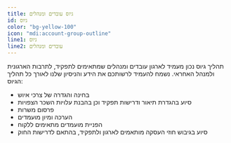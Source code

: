 ```yaml
---
title: גיוס עובדים ומנהלים
id: גיוס
color: "bg-yellow-100"
icon: "mdi:account-group-outline"
line1: גיוס
line2: עובדים ומנהלים
---
```


תהליך גיוס נכון מעמיד לארגון עובדים ומנהלים שמתאימים לתפקיד, לתרבות הארגונית ולמנהל האחראי.
נשמח להעמיד לרשותכם את הידע והניסיון שלנו לאורך כל תהליך הגיוס:

- בחינה והגדרה של צרכי איוש
- סיוע בהגדרת תיאור ודרישות תפקיד וכן בהבנת עלויות השכר הצפויות
- פרסום משרות
- הערכה ומיון מועמדים
- הפניית מועמדים מתאימים ללקוח
- סיוע בגיבוש חוזי העסקה מותאמים לארגון ולתפקיד, בהתאם לדרישות החוק
